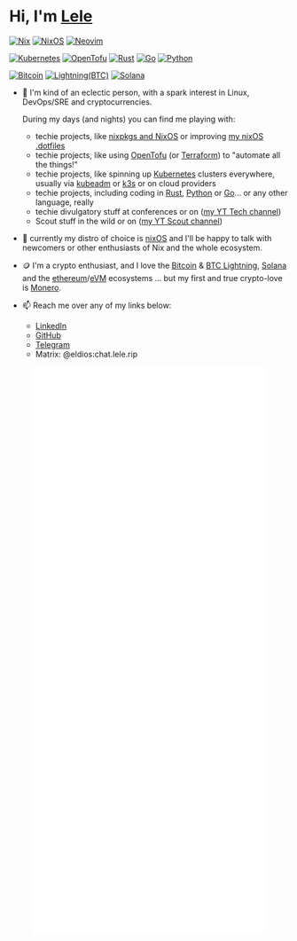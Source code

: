 # Hi, I'm [Lele](https://youtube.com/LeleOnTech)

[![Nix](https://img.shields.io/badge/NIX-5277C3.svg?style=for-the-badge&logo=NixOS&logoColor=white)](https://builtwithnix.org/)
[![NixOS](https://img.shields.io/badge/NIXOS-5277C3.svg?style=for-the-badge&logo=NixOS&logoColor=white)](https://nixos.org/)
[![Neovim](https://img.shields.io/badge/NeoVim-%2357A143.svg?&style=for-the-badge&logo=neovim&logoColor=white)](https://github.com/neovim/neovim)

[![Kubernetes](https://img.shields.io/badge/Kubernetes-%23326CE5.svg?&style=for-the-badge&logo=kubernetes&logoColor=white)](https://kubernetes.io)
[![OpenTofu](https://img.shields.io/badge/OpenTofu-%23FFDA18.svg?&style=for-the-badge&logo=opentofu&logoColor=white)](https://opentofu.org)
[![Rust](https://img.shields.io/badge/Rust-%23F36D00.svg?&style=for-the-badge&logo=rust&logoColor=white)](https://rust-lang.org)
[![Go](https://img.shields.io/badge/Go-%2300ADD8.svg?&style=for-the-badge&logo=go&logoColor=white)](https://go.dev)
[![Python](https://img.shields.io/badge/Python-%233776AB.svg?&style=for-the-badge&logo=python&logoColor=white)](https://python.org)

[![Bitcoin](https://img.shields.io/badge/bitcoin-%23F7931A.svg?&style=for-the-badge&logo=bitcoin&logoColor=white)](https://bitcoin.org)
[![Lightning(BTC)](https://img.shields.io/badge/lightning-%23792EE5.svg?&style=for-the-badge&logo=lightning&logoColor=white)](https://lightning.network)
[![Solana](https://img.shields.io/badge/solana-%239945FF.svg?&style=for-the-badge&logo=solana&logoColor=white)](https://solana.org)

- :telescope: I'm kind of an eclectic person, with a spark interest in Linux, DevOps/SRE and cryptocurrencies.

  During my days (and nights) you can find me playing with:
    * techie projects, like [nixpkgs and NixOS](https://github.com/NixOS/nixpkgs/) or improving [my nixOS .dotfiles](https://github.com/eldios/.dotfiles)
    * techie projects, like using [OpenTofu](https://opentofu.org) (or [Terraform](https://terraform.io)) to "automate all the things!"
    * techie projects, like spinning up [Kubernetes](https://kubernetes.io) clusters everywhere, usually via [kubeadm](https://github.com/kubernetes/kubeadm) or [k3s](https://k3s.io) or on cloud providers
    * techie projects, including coding in [Rust](https://rust-lang.org), [Python](https://python.org) or [Go](https://go.dev)... or any other language, really
    * techie divulgatory stuff at conferences or on ([my YT Tech channel](https://youtube.com/@LeleOnTech))
    * Scout stuff in the wild or on ([my YT Scout channel](https://youtube.com/@LeleOnScout))
- :penguin: currently my distro of choice is [nixOS](https://nixos.org/) and I'll be happy to talk with newcomers or other enthusiasts of Nix and the whole ecosystem.
- :coin: I'm a crypto enthusiast, and I love the [Bitcoin](https://bitcoin.org/) & [BTC Lightning](https://lightning.network), [Solana](https://solana.com) and the [ethereum](https://ethereum.org/)/[eVM](https://ethereum.org/en/developers/docs/evm) ecosystems ... but my first and true crypto-love is [Monero](https://www.getmonero.org/).
- :mailbox: Reach me over any of my links below:
    - [LinkedIn](https://linkedin.com/in/emanuelecalo/)
    - [GitHub](https://github.com/eldios)
    - [Telegram](https://t.me/eldios)
    - Matrix: @eldios:chat.lele.rip

<p align="center">
  <a href="https://github.com/eldios/">
    <img src="https://raw.githubusercontent.com/eldios/eldios/main/github-metrics.svg" />
  </a>
</p>
